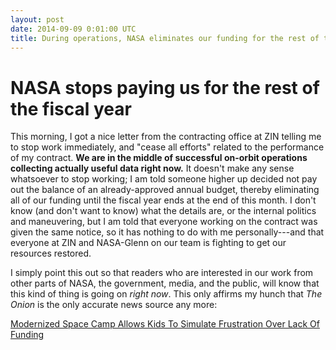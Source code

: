 ```yaml
---
layout: post
date: 2014-09-09 0:01:00 UTC
title: During operations, NASA eliminates our funding for the rest of the year
---
```


# NASA stops paying us for the rest of the fiscal year

This morning, I got a nice letter from the contracting office at ZIN telling me to stop work immediately, and "cease all efforts" related to the performance of my contract. **We are in the middle of successful on-orbit operations collecting actually useful data right now.** It doesn't make any sense whatsoever to stop working; I am told someone higher up decided not pay out the balance of an already-approved annual budget, thereby eliminating all of our funding until the fiscal year ends at the end of this month. I don't know (and don't want to know) what the details are, or the internal politics and maneuvering, but I am told that everyone working on the contract was given the same notice, so it has nothing to do with me personally---and that everyone at ZIN and NASA-Glenn on our team is fighting to get our resources restored.

I simply point this out so that readers who are interested in our work from other parts of NASA, the government, media, and the public, will know that this kind of thing is going on *right now*. This only affirms my hunch that *The Onion* is the only accurate news source any more:

[Modernized Space Camp Allows Kids To Simulate Frustration Over Lack Of Funding](http://www.theonion.com/articles/modernized-space-camp-allows-kids-to-simulate-frus,36148/)
